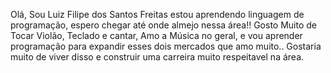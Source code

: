 Olá, Sou Luiz Filipe dos Santos Freitas estou aprendendo linguagem de programação,
espero chegar até onde almejo nessa área!!
Gosto Muito de Tocar Violão, Teclado e cantar, Amo a Música no geral,
e vou aprender programação para expandir esses dois mercados que amo muito..
Gostaria muito de viver disso e construir uma carreira muito respeitavel na área.

